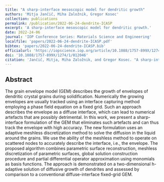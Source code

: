 ```yaml
---
title: "A sharp-interface mesoscopic model for dendritic growth"
authors: 'Mitja Jančič, Miha Založnik, Gregor Kosec'
collection: publications
permalink: /publication/2022-06-24-dendrite-ICASP
excerpt: 'A sharp-interface mesoscopic model for dendritic growth.'
date: 2022-24-06
journal: 'IOP Conference Series: Materials Science and Engineering'
localfile: 'papers/2022-06-24-dendrite-ICASP.pdf'
bibtex: 'papers/2022-06-24-dendrite-ICASP.bib'
officialurl: 'https://iopscience.iop.org/article/10.1088/1757-899X/1274/1/012046'
doi: '10.1088/1757-899X/1274/1/012046'
citation: 'Jančič, Mitja, Miha Založnik, and Gregor Kosec. "A sharp-interface mesoscopic model for dendritic growth." IOP Conference Series: Materials Science and Engineering. Vol. 1274. No. 1. IOP Publishing, 2023.'
---
```


## Abstract

The grain envelope model (GEM) describes the growth of envelopes of dendritic crystal grains during solidification. Numerically the growing envelopes are usually tracked using an interface capturing method employing a phase field equation on a fixed grid. Such an approach describes the envelope as a diffuse interface, which can lead to numerical artefacts that are possibly detrimental. In this work, we present a sharp-interface formulation of the GEM that eliminates such artefacts and can thus track the envelope with high accuracy. The new formulation uses an adaptive meshless discretization method to solve the diffusion in the liquid around the grains. We use the ability of the meshless method to operate on scattered nodes to accurately describe the interface, i.e., the envelope. The proposed algorithm combines parametric surface reconstruction, meshless discretization of parametric surfaces, global solution construction procedure and partial differential operator approximation using monomials as basis functions. The approach is demonstrated on a two-dimensional h-adaptive solution of diffusive growth of dendrites and assessed by comparison to a conventional diffuse-interface fixed-grid GEM. 